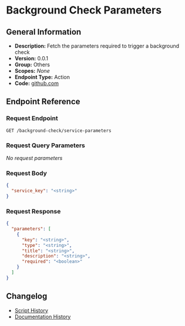 <!-- BEGIN GENERATED CONTENT -->
# Background Check Parameters

## General Information

- **Description:** Fetch the parameters required to trigger a background check
- **Version:** 0.0.1
- **Group:** Others
- **Scopes:** _None_
- **Endpoint Type:** Action
- **Code:** [github.com](https://github.com/NangoHQ/integration-templates/tree/main/integrations/checkr-partner/actions/background-check-parameters.ts)


## Endpoint Reference

### Request Endpoint

`GET /background-check/service-parameters`

### Request Query Parameters

_No request parameters_

### Request Body

```json
{
  "service_key": "<string>"
}
```

### Request Response

```json
{
  "parameters": [
    {
      "key": "<string>",
      "type": "<string>",
      "title": "<string>",
      "description": "<string>",
      "required": "<boolean>"
    }
  ]
}
```

## Changelog

- [Script History](https://github.com/NangoHQ/integration-templates/commits/main/integrations/checkr-partner/actions/background-check-parameters.ts)
- [Documentation History](https://github.com/NangoHQ/integration-templates/commits/main/integrations/checkr-partner/actions/background-check-parameters.md)

<!-- END  GENERATED CONTENT -->

